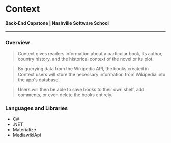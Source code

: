 # Context

#### Back-End Capstone | Nashville Software School 

***

### Overview

> Context gives readers information about a particular book, its author, country history, and the historical context of the novel or its plot.

> By querying data from the Wikipedia API, the books created in Context users will store the necessary information from Wikipedia into the app's database. 

> Users will then be able to save books to their own shelf, add comments, or even delete the books entirely. 

### Languages and Libraries 

* C#
* .NET
* Materialize
* MediawikiApi
